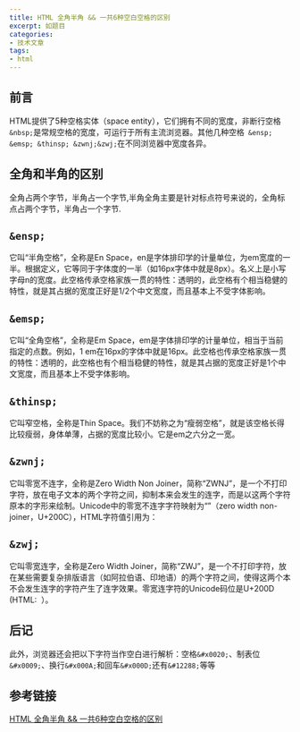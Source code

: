 ```yaml
---
title: HTML 全角半角 && 一共6种空白空格的区别
excerpt: 如题目
categories:
- 技术文章
tags:
- html
---
```


## 前言
HTML提供了5种空格实体（space entity），它们拥有不同的宽度，非断行空格`&nbsp;`是常规空格的宽度，可运行于所有主流浏览器。其他几种空格` &ensp; &emsp; &thinsp; &zwnj;&zwj;`在不同浏览器中宽度各异。

## 全角和半角的区别
全角占两个字节，半角占一个字节,半角全角主要是针对标点符号来说的，全角标点占两个字节，半角占一个字节.

## `&ensp;`
它叫“半角空格”，全称是En Space，en是字体排印学的计量单位，为em宽度的一半。根据定义，它等同于字体度的一半（如16px字体中就是8px）。名义上是小写字母n的宽度。此空格传承空格家族一贯的特性：透明的，此空格有个相当稳健的特性，就是其占据的宽度正好是1/2个中文宽度，而且基本上不受字体影响。

## `&emsp;`
它叫“全角空格”，全称是Em Space，em是字体排印学的计量单位，相当于当前指定的点数。例如，1 em在16px的字体中就是16px。此空格也传承空格家族一贯的特性：透明的，此空格也有个相当稳健的特性，就是其占据的宽度正好是1个中文宽度，而且基本上不受字体影响。

## `&thinsp;`
它叫窄空格，全称是Thin Space。我们不妨称之为“瘦弱空格”，就是该空格长得比较瘦弱，身体单薄，占据的宽度比较小。它是em之六分之一宽。

## `&zwnj;`
它叫零宽不连字，全称是Zero Width Non Joiner，简称“ZWNJ”，是一个不打印字符，放在电子文本的两个字符之间，抑制本来会发生的连字，而是以这两个字符原本的字形来绘制。Unicode中的零宽不连字字符映射为“”（zero width non-joiner，U+200C），HTML字符值引用为： &#8204;

## `&zwj;`
它叫零宽连字，全称是Zero Width Joiner，简称“ZWJ”，是一个不打印字符，放在某些需要复杂排版语言（如阿拉伯语、印地语）的两个字符之间，使得这两个本不会发生连字的字符产生了连字效果。零宽连字符的Unicode码位是U+200D (HTML: &#8205; &zwj;）。

## 后记
此外，浏览器还会把以下字符当作空白进行解析：空格`&#x0020;`、制表位`&#x0009;`、换行`&#x000A;`和回车`&#x000D;`还有`&#12288;`等等

## 参考链接
[HTML 全角半角 && 一共6种空白空格的区别](http://www.what21.com/article/view/b_html_1484884618361.html)